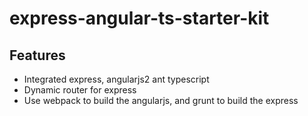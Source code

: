 # express-angular-ts-starter-kit

## Features

- Integrated express, angularjs2 ant typescript
- Dynamic router for express
- Use webpack to build the angularjs, and grunt to build the express

